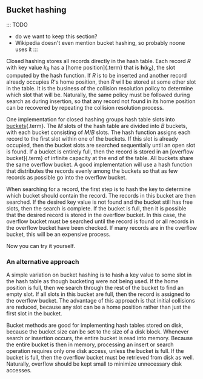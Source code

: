 
## Bucket hashing

::: TODO
- do we want to keep this section?
- Wikipedia doesn't even mention bucket hashing, so probably noone uses it
:::

Closed hashing stores all records directly in the hash table. Each
record $R$ with key value $k_R$ has a [home position]{.term} that is $\textbf{h}(k_R)$, the slot computed by the hash
function. If $R$ is to be inserted and another record already occupies
$R$'s home position, then $R$ will be stored at some other slot in the
table. It is the business of the collision resolution policy to
determine which slot that will be. Naturally, the same policy must be
followed during search as during insertion, so that any record not found
in its home position can be recovered by repeating the collision
resolution process.

One implementation for closed hashing groups hash table slots into
[buckets](#bucket){.term}. The $M$ slots of the
hash table are divided into $B$ buckets, with each bucket consisting of
$M/B$ slots. The hash function assigns each record to the first slot
within one of the buckets. If this slot is already occupied, then the
bucket slots are searched sequentially until an open slot is found. If a
bucket is entirely full, then the record is stored in an
[overflow bucket]{.term} of infinite capacity at
the end of the table. All buckets share the same overflow bucket. A good
implementation will use a hash function that distributes the records
evenly among the buckets so that as few records as possible go into the
overflow bucket.

When searching for a record, the first step is to hash the key to
determine which bucket should contain the record. The records in this
bucket are then searched. If the desired key value is not found and the
bucket still has free slots, then the search is complete. If the bucket
is full, then it is possible that the desired record is stored in the
overflow bucket. In this case, the overflow bucket must be searched
until the record is found or all records in the overflow bucket have
been checked. If many records are in the overflow bucket, this will be
an expensive process.

<inlineav id="buckethashCON1" src="Hashing/buckethashCON1.js" name="Bucket Hashing Slideshow 1" links="Hashing/buckethashCON.css"/>

Now you can try it yourself.

<avembed id="HashBucketPRO" src="Hashing/HashBucketPRO.html" type="ka" name="Bucket Hashing Proficiency Exercise"/>

### An alternative approach

A simple variation on bucket hashing is to hash a key value to some slot
in the hash table as though bucketing were not being used. If the home
position is full, then we search through the rest of the bucket to find
an empty slot. If all slots in this bucket are full, then the record is
assigned to the overflow bucket. The advantage of this approach is that
initial collisions are reduced, because any slot can be a home position
rather than just the first slot in the bucket.

<inlineav id="buckethashCON2" src="Hashing/buckethashCON2.js" name="Bucket Hashing Slideshow 2" links="Hashing/buckethashCON.css"/>

Bucket methods are good for implementing hash tables stored on disk,
because the bucket size can be set to the size of a disk block. Whenever
search or insertion occurs, the entire bucket is read into memory.
Because the entire bucket is then in memory, processing an insert or
search operation requires only one disk access, unless the bucket is
full. If the bucket is full, then the overflow bucket must be retrieved
from disk as well. Naturally, overflow should be kept small to minimize
unnecessary disk accesses.

<avembed id="HashBucket2PRO" src="Hashing/HashBucket2PRO.html" type="ka" name="Alternate Bucket Hashing Proficiency Exercise"/>
